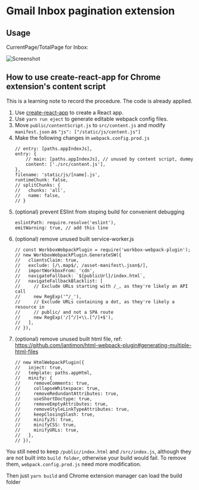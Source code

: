 # Gmail Inbox pagination extension

## Usage

CurrentPage/TotalPage for Inbox:

![Screenshot](
https://raw.githubusercontent.com/grimmer0125/grimmer0125.github.io/master/images/chrome-inbox-extension.png)

## How to use create-react-app for Chrome extension's content script 

This is a learning note to record the procedure. The code is already applied. 

1. Use [create-react-app](https://github.com/facebook/create-react-app) to create a React app. 
2. Use `yarn run eject` to generate editable webpack config files.
3. Move `public/contentScript.js` to `src/content.js` and modify `manifest.json` as `"js": ["/static/js/content.js"]` 
4. Make the following changes in `webpack.config.prod.js`
    ```
    // entry: [paths.appIndexJs],
    entry: {
        // main: [paths.appIndexJs], // unused by content script, dummy 
        content: ['./src/content.js'], 
    },    
    filename: 'static/js/[name].js',
    runtimeChunk: false,
    // splitChunks: {
    //   chunks: 'all',
    //   name: false,
    // }
    ```
5. (optional) prevent ESlint from stoping build for convenient debugging 
    ```
    eslintPath: require.resolve('eslint'),
    emitWarning: true, // add this line
    ```
6. (optional) remove unused built service-worker.js
    ```
    // const WorkboxWebpackPlugin = require('workbox-webpack-plugin');
    // new WorkboxWebpackPlugin.GenerateSW({
    //   clientsClaim: true,
    //   exclude: [/\.map$/, /asset-manifest\.json$/],
    //   importWorkboxFrom: 'cdn',
    //   navigateFallback: `${publicUrl}/index.html`,
    //   navigateFallbackBlacklist: [
    //     // Exclude URLs starting with /_, as they're likely an API call
    //     new RegExp('^/_'),
    //     // Exclude URLs containing a dot, as they're likely a resource in
    //     // public/ and not a SPA route
    //     new RegExp('/[^/]+\\.[^/]+$'),
    //   ],
    // }),
    ```
7. (optional) remove unused built html file, ref: https://github.com/jantimon/html-webpack-plugin#generating-multiple-html-files
    ```
    // new HtmlWebpackPlugin({
    //   inject: true,
    //   template: paths.appHtml,
    //   minify: {
    //     removeComments: true,
    //     collapseWhitespace: true,
    //     removeRedundantAttributes: true,
    //     useShortDoctype: true,
    //     removeEmptyAttributes: true,
    //     removeStyleLinkTypeAttributes: true,
    //     keepClosingSlash: true,
    //     minifyJS: true,
    //     minifyCSS: true,
    //     minifyURLs: true,
    //   },
    // }),    
    ```

You still need to keep `/public/index.html` and `/src/index.js`, although they are not built into `build folder`, otherwise your build would fail. To remove them, `webpack.config.prod.js` need more modification.

Then just `yarn build` and Chrome extension manager can load the build folder 
